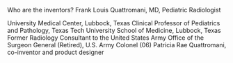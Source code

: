 Who are the inventors?
Frank Louis Quattromani, MD, Pediatric Radiologist

University Medical Center, Lubbock, Texas
Clinical Professor of Pediatrics and Pathology, Texas Tech University School of Medicine, Lubbock, Texas
Former Radiology Consultant to the United States Army Office of the Surgeon General
(Retired), U.S. Army Colonel (06)
Patricia Rae Quattromani, co-inventor and product designer
